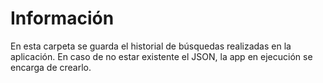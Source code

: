 # Información

En esta carpeta se guarda el historial de búsquedas realizadas en la aplicación. En caso de no estar existente el JSON, la app en ejecución se encarga de crearlo.
